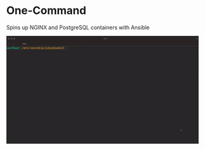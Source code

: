 # One-Command
Spins up NGINX and PostgreSQL containers with Ansible

<div align="center">
 
![One](https://github.com/rehtsira/one-command/blob/master/images/one.gif)
